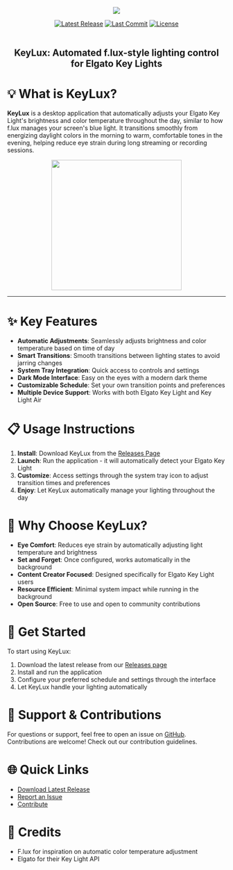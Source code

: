 <p align="center">
  <img src="banner.png" />
</p>
<div align="center">
  <a href="https://github.com/kenhendricks00/KeyLux/releases">
    <img src="https://img.shields.io/github/v/release/kenhendricks00/KeyLux?color=blue&label=Latest%20Release" alt="Latest Release"></a>
  <a href="https://github.com/yourusername/keylux/commits/main">
    <img src="https://img.shields.io/github/last-commit/kenhendricks00/KeyLux?color=green&label=Last%20Commit" alt="Last Commit"></a>
  <a href="https://github.com/yourusername/keylux/blob/main/LICENSE">
    <img src="https://img.shields.io/github/license/kenhendricks00/KeyLux" alt="License"></a>
</div>
<br>
<h2> <div align="center"><b>KeyLux: Automated f.lux-style lighting control for Elgato Key Lights</b></div> </h2>

# 💡 What is KeyLux?

**KeyLux** is a desktop application that automatically adjusts your Elgato Key Light's brightness and color temperature throughout the day, similar to how f.lux manages your screen's blue light. It transitions smoothly from energizing daylight colors in the morning to warm, comfortable tones in the evening, helping reduce eye strain during long streaming or recording sessions.

<p align="center">
  <img src="screenshot.png" style="width: 300px">
</p>

***

# ✨ Key Features
- **Automatic Adjustments**: Seamlessly adjusts brightness and color temperature based on time of day
- **Smart Transitions**: Smooth transitions between lighting states to avoid jarring changes
- **System Tray Integration**: Quick access to controls and settings
- **Dark Mode Interface**: Easy on the eyes with a modern dark theme
- **Customizable Schedule**: Set your own transition points and preferences
- **Multiple Device Support**: Works with both Elgato Key Light and Key Light Air

# 📋 Usage Instructions

1. **Install**: Download KeyLux from the [Releases Page](https://github.com/kenhendricks00/KeyLux/releases)
2. **Launch**: Run the application - it will automatically detect your Elgato Key Light
3. **Customize**: Access settings through the system tray icon to adjust transition times and preferences
4. **Enjoy**: Let KeyLux automatically manage your lighting throughout the day

# 🌟 Why Choose KeyLux?

- **Eye Comfort**: Reduces eye strain by automatically adjusting light temperature and brightness
- **Set and Forget**: Once configured, works automatically in the background
- **Content Creator Focused**: Designed specifically for Elgato Key Light users
- **Resource Efficient**: Minimal system impact while running in the background
- **Open Source**: Free to use and open to community contributions

# 🚀 Get Started

To start using KeyLux:
1. Download the latest release from our [Releases page](https://github.com/kenhendricks00/KeyLux/releases)
2. Install and run the application
3. Configure your preferred schedule and settings through the interface
4. Let KeyLux handle your lighting automatically

# 💬 Support & Contributions

For questions or support, feel free to open an issue on [GitHub](https://github.com/kenhendricks00/KeyLux/issues). Contributions are welcome! Check out our contribution guidelines.

# 🌐 Quick Links
- [Download Latest Release](https://github.com/kenhendricks00/KeyLux/releases)
- [Report an Issue](https://github.com/kenhendricks00/KeyLux/issues)
- [Contribute](https://github.com/kenhendricks00/KeyLux/pulls)

# 📜 Credits
- F.lux for inspiration on automatic color temperature adjustment
- Elgato for their Key Light API
